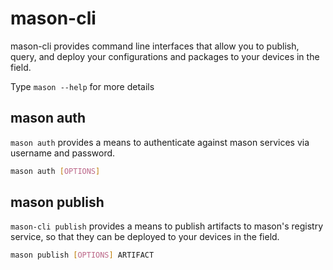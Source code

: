 # mason-cli

  mason-cli provides command line interfaces that allow you to publish,
  query, and deploy your configurations and packages to your devices in the
  field.

  Type `mason --help` for more details

## mason auth

`mason auth` provides a means to authenticate against mason services via username and password.

```sh
mason auth [OPTIONS]
```

## mason publish

`mason-cli publish` provides a means to publish artifacts to mason's registry service, so that they can be
deployed to your devices in the field.

```sh
mason publish [OPTIONS] ARTIFACT
```
